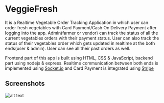 
# VeggieFresh 

It is a Realtime Vegetable Order Tracking Application in which user can order fresh vegetables with Card Payment/Cash On Delivery Payment after logging into the app. Admin(farmer or vendor) can track the status of all the current vegetables orders with their payment status. User can also track the status of their vegetables order which gets updated in realtime at the both ends(user & admin). User can see all their past orders as well. 


Frontend part of this app is built using HTML, CSS & JavaScript, backend part using nodejs & express. Realtime communication between both ends is implemented using [Socket.io](https://socket.io/) and Card Payment is integrated using [Stripe](https://stripe.com/en-in)


## Screenshots

![alt text](https://github.com/techie-adarsh/VeggieFresh/blob/main/public/img/Home%20page.png)
